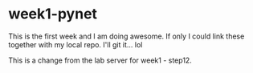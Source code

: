 # week1-pynet

This is the first week and I am doing awesome. If only I could link these together with my local repo. I'll git it... lol

This is a change from the lab server for week1 - step12.
